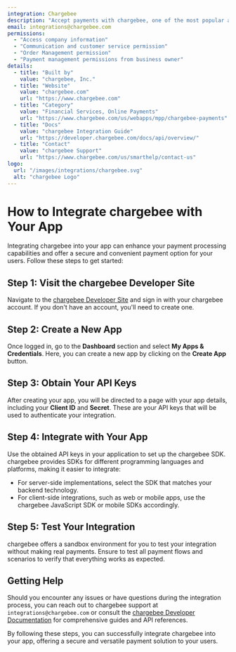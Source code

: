 ```yaml
---
integration: Chargebee
description: "Accept payments with chargebee, one of the most popular and secure payment platforms globally. "
email: integrations@chargebee.com
permissions:
  - "Access company information"
  - "Communication and customer service permission"
  - "Order Management permission"
  - "Payment management permissions from business owner"
details:
  - title: "Built by"
    value: "chargebee, Inc."
  - title: "Website"
    value: "chargebee.com"
    url: "https://www.chargebee.com"
  - title: "Category"
    value: "Financial Services, Online Payments"
    url: "https://www.chargebee.com/us/webapps/mpp/chargebee-payments"
  - title: "Docs"
    value: "chargebee Integration Guide"
    url: "https://developer.chargebee.com/docs/api/overview/"
  - title: "Contact"
    value: "chargebee Support"
    url: "https://www.chargebee.com/us/smarthelp/contact-us"
logo:
  url: "/images/integrations/chargebee.svg"
  alt: "chargebee Logo"
---
```


# How to Integrate chargebee with Your App

Integrating chargebee into your app can enhance your payment processing capabilities and offer a secure and convenient payment option for your users. Follow these steps to get started:

## Step 1: Visit the chargebee Developer Site

Navigate to the [chargebee Developer Site](https://developer.chargebee.com/) and sign in with your chargebee account. If you don't have an account, you'll need to create one.

## Step 2: Create a New App

Once logged in, go to the **Dashboard** section and select **My Apps & Credentials**. Here, you can create a new app by clicking on the **Create App** button.

## Step 3: Obtain Your API Keys

After creating your app, you will be directed to a page with your app details, including your **Client ID** and **Secret**. These are your API keys that will be used to authenticate your integration.

## Step 4: Integrate with Your App

Use the obtained API keys in your application to set up the chargebee SDK. chargebee provides SDKs for different programming languages and platforms, making it easier to integrate:

- For server-side implementations, select the SDK that matches your backend technology.
- For client-side integrations, such as web or mobile apps, use the chargebee JavaScript SDK or mobile SDKs accordingly.

## Step 5: Test Your Integration

chargebee offers a sandbox environment for you to test your integration without making real payments. Ensure to test all payment flows and scenarios to verify that everything works as expected.

## Getting Help

Should you encounter any issues or have questions during the integration process, you can reach out to chargebee support at `integrations@chargebee.com` or consult the [chargebee Developer Documentation](https://developer.chargebee.com/docs/) for comprehensive guides and API references.

By following these steps, you can successfully integrate chargebee into your app, offering a secure and versatile payment solution to your users.



